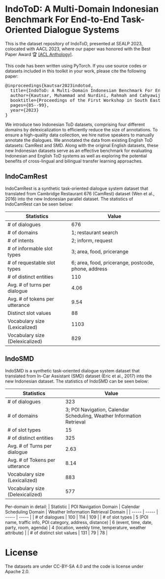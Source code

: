 # IndoToD: A Multi-Domain Indonesian Benchmark For End-to-End Task-Oriented Dialogue Systems

This is the dataset repository of IndoToD, presented at SEALP 2023, colocated with AACL 2023, where our paper was honored with the Best Paper Award 🏆 [[ACL Anthology]](https://aclanthology.org/2023.sealp-1.7.pdf).

This code has been written using PyTorch. If you use source codes or datasets included in this toolkit in your work, please cite the following paper:
<pre>
@inproceedings{kautsar2023indotod,
  title={IndoToD: A Multi-Domain Indonesian Benchmark For End-to-End Task-Oriented Dialogue Systems},
  author={Kautsar, Muhammad and Nurdini, Rahmah and Cahyawijaya, Samuel and Winata, Genta and Purwarianti, Ayu},
  booktitle={Proceedings of the First Workshop in South East Asian Language Processing},
  pages={85--99},
  year={2023}
}
</pre>

We introduce two Indonesian ToD datasets, comprising four different domains by delexicalization to efficiently reduce the size of annotations. To ensure a high-quality data collection, we hire native speakers to manually annotate the dialogues. We annotated the data from existing English ToD datasets: CamRest and SMD. Along with the original English datasets, these new Indonesian datasets serve as an effective benchmark for evaluating Indonesian and English ToD systems as well as exploring the potential benefits of cross-lingual and bilingual transfer learning approaches.

## IndoCamRest

IndoCamRest is a synthetic task-oriented dialogue system dataset that translated from Cambridge Restaurant 676 (CamRest) dataset (Wen et al., 2016) into the new Indonesian parallel dataset. The statistics of IndoCamRest can be seen below:

| Statistics | Value |
| ------ | ------ |
| \# of dialogues | 676 |
| \# of domains | 1; restaurant search |
| \# of intents | 2; inform, request |
| \# of informable slot types | 3; area, food, pricerange |
| \# of requestable slot types | 6; area, food, pricerange, postcode, phone, address |
| \# of distinct entities | 110 |
| Avg. \# of turns per dialogue | 4.06 |
| Avg. \# of tokens per utterance | 9.54 |
| Distinct slot values | 88 |
| Vocabulary size (Lexicalized) | 1103 |
| Vocabulary size (Delexicalized) | 829 |

## IndoSMD

IndoSMD is a synthetic task-oriented dialogue system dataset that translated from In-Car Assistant (SMD) dataset (Eric et al., 2017) into the new Indonesian dataset. The statistics of IndoSMD can be seen below:

| Statistics | Value |
| ------ | ------ |
| \# of dialogues | 323 |
| \# of domains | 3; POI Navigation, Calendar Scheduling, Weather Information Retrieval |
| \# of slot types | 15 |
| \# of distinct entities | 325 |
| Avg. \# of Turns per dialogue | 2.63 |
| Avg. \# of Tokens per utterance | 8.14 |
| Vocabulary size (Lexicalized) | 883 |
| Vocabulary size (Delexicalized) | 577 |

Per-domain in detail:
| Statistic | POI Navigation Domain | Calendar Scheduling Domain | Weather Information Retrieval Domain |
| ----- | ----- | ----- | ----- |
| # of dialogues | 100  | 114 | 109 |
| # of slot types | 5 (POI name, traffic info, POI category, address, distance) | 6 (event, time, date, party, room, agenda) | 4 (location, weekly time, temperature, weather attribute) |
| # of distinct slot values | 131 | 79 | 78 |

# License
The datasets are under CC-BY-SA 4.0 and the code is license under Apache 2.0.
